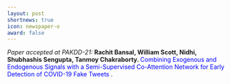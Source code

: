 ```yaml
---
layout: post
shortnews: true
icon: newspaper-o
award: false
---
```


<i>Paper accepted at PAKDD-21:</i> <b>Rachit Bansal, William Scott, Nidhi, Shubhashis Sengupta, Tanmoy Chakraborty. </b> <font color="blue"> Combining Exogenous and Endogenous Signals with a Semi-Supervised Co-Attention Network for Early Detection of COVID-19 Fake Tweets </font>.
